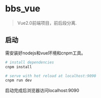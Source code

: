 # bbs_vue

> Vue2.0前端项目，前后段分离.

## 启动

需安装好nodejs和vue环境和cnpm工具。

``` bash
# install dependencies
cnpm install

# serve with hot reload at localhost:9090
cnpm run dev

```

启动完成后浏览器访问localhost:9090

